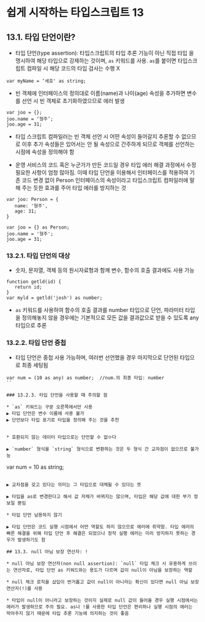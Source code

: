 # 쉽게 시작하는 타입스크립트 13

## 13.1. 타입 단언이란?

* 타입 단언(type assertion): 타입스크립트의 타입 추론 기능이 아닌 직접 타입 을 명시하여 해당 타입으로 강제하는 것이며, `as` 키워드를 사용. `as`를 붙이면 타입스크립트 컴파일 시 해당 코드의 타입 검사는 수행 X

```
var myName = ‘세호' as string;
```

* 빈 객체에 인터페이스의 정의대로 이름(name)과 나이(age) 속성을 추가하면 변수를 선언 시 빈 객체로 초기화하였으므로 에러 발생

```
var joo = {};
joo.name = ‘형주’; 
joo.age = 31;
```

* 타입 스크립트 컴파일러는 빈 객체 선언 시 어떤 속성이 들어갈지 추론할 수 없으므로 이후 추가 속성들은 있어서는 안 될 속성으로 간주하게 되므로 객체를 선언하는 시점에 속성을 정의해야 함

* 운영 서비스의 코드 혹은 누군가가 만든 코드일 경우 타입 에러 해결 과정에서 수정 필요한 사항이 엄청 많아짐. 이때 타입 단언을 이용해서 인터페이스를 적용하여 기존 코드 변경 없이 Person 인터페이스의 속성이라고 타입스크립트 컴파일러에 말해 주는 듯한 효과를 주어 타입 에러를 방지하는 것

```
var joo: Person = { 
   name: '형주', 
   age: 31;
}

var joo = {} as Person; 
joo.name = '형주'; 
joo.age = 31;
```

### 13.2.1. 타입 단언의 대상

* 숫자, 문자열, 객체 등의 원시자료형과 함께 변수, 함수의 호출 결과에도 사용 가능

```
function getld(id) {
   return id;
}
var myld = getld('josh') as number;
```

* `as` 키워드를 사용하여 함수의 호출 결과를 number 타입으로 단언, 파라미터 타입을 정의해놓지 않을 경우에는 기본적으로 모든 값을 결과값으로 받을 수 있도록 any 타입으로 추론

### 13.2.2. 타입 단언 중첩

* 타입 단언은 중첩 사용 가능하며, 여러번 선언했을 경우 마지막으로 단언된 타입으로 최종 세팅됨

```
var num = (10 as any) as number;  //num.의 최종 타입: number
``

### 13.2.3. 타입 단언을 사용할 때 주의할 점

* `as` 키워드는 구문 오른쪽에서만 사용
▶ 타입 단언은 변수 이름에 사용 불가
▶ 단언보다 타입 표기로 타입을 정의해 주는 것을 추천


* 호환되지 않는 데이터 타입으로는 단언할 수 없ㅇ다

▶ `number` 형식을 `string` 형식으로 변환하는 것은 두 형식 간 교차점이 없으므로 불가능

```
var num = 10 as string;
```

▶ 교차점을 갖고 있다는 의미는 그 타입으로 대체될 수 있다는 뜻

▶ 타입을 as로 변경한다고 해서 값 자체가 바뀌지는 않으며, 타입은 해당 값에 대한 부가 정보일 뿐임

* 타입 단언 남용하지 않기

▶ 타입 단언은 코드 실행 시점에서 어떤 역할도 하지 않으므로 에러에 취약함. 타입 에러의 빠른 해결을 위해 타입 단언 후 해결은 되었으나 정작 실행 에러는 미리 방지하지 못하는 경우가 발생하기도 함

## 13.3. null 아님 보장 연산자: !

* null 아님 보장 연산자(non null assertion): `null` 타입 체크 시 유용하게 쓰이는 연산자로, 타입 단언 as 키워드와는 용도가 다르며 값이 null이 아님을 보장하는 역할 

* null 체크 로직을 삽입이 번거롭고 값이 null이 아니라는 확신이 있다면 null 아님 보장 연산자(!)를 사용

* 타입이 null이 아니라고 보장하는 것이지 실제로 null 값이 들어올 경우 실행 시점에서는 에러가 발생하므로 주의 필요. as나 !를 사용한 타입 단언은 편리하나 실행 시점의 에러는 막아주지 않기 때문에 타입 추론 기능에 의지하는 것이 좋음
